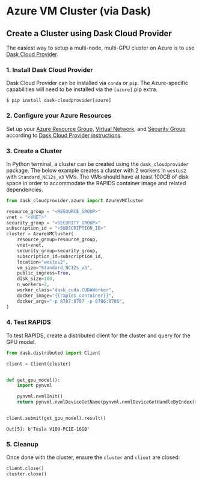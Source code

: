 # Azure VM Cluster (via Dask)

## Create a Cluster using Dask Cloud Provider

The easiest way to setup a multi-node, multi-GPU cluster on Azure is to use [Dask Cloud
Provider](https://cloudprovider.dask.org/en/latest/azure.html).

### 1. Install Dask Cloud Provider

Dask Cloud Provider can be installed via `conda` or `pip`. The Azure-specific capabilities will need to be installed via
the `[azure]` pip extra.

```shell
$ pip install dask-cloudprovider[azure]
```

### 2. Configure your Azure Resources

Set up your [Azure Resource Group](https://cloudprovider.dask.org/en/latest/azure.html#resource-groups), [Virtual
Network](https://cloudprovider.dask.org/en/latest/azure.html#virtual-networks), and [Security
Group](https://cloudprovider.dask.org/en/latest/azure.html#security-groups) according to [Dask Cloud Provider
instructions](https://cloudprovider.dask.org/en/latest/azure.html#authentication).

### 3. Create a Cluster

In Python terminal, a cluster can be created using the `dask_cloudprovider` package. The below example creates a cluster
with 2 workers in `westus2` with `Standard_NC12s_v3` VMs. The VMs should have at least 100GB of disk space in order to
accommodate the RAPIDS container image and related dependencies.

```python
from dask_cloudprovider.azure import AzureVMCluster

resource_group = "<RESOURCE_GROUP>"
vnet = "<VNET>"
security_group = "<SECURITY_GROUP>"
subscription_id = "<SUBSCRIPTION_ID>"
cluster = AzureVMCluster(
    resource_group=resource_group,
    vnet=vnet,
    security_group=security_group,
    subscription_id=subscription_id,
    location="westus2",
    vm_size="Standard_NC12s_v3",
    public_ingress=True,
    disk_size=100,
    n_workers=2,
    worker_class="dask_cuda.CUDAWorker",
    docker_image="{{rapids_container}}",
    docker_args="-p 8787:8787 -p 8786:8786",
)
```

### 4. Test RAPIDS

To test RAPIDS, create a distributed client for the cluster and query for the GPU model.

```python
from dask.distributed import Client

client = Client(cluster)


def get_gpu_model():
    import pynvml

    pynvml.nvmlInit()
    return pynvml.nvmlDeviceGetName(pynvml.nvmlDeviceGetHandleByIndex(0))


client.submit(get_gpu_model).result()
```

```shell
Out[5]: b'Tesla V100-PCIE-16GB'
```

### 5. Cleanup

Once done with the cluster, ensure the `cluster` and `client` are closed:

```python
client.close()
cluster.close()
```

```{relatedexamples}

```
